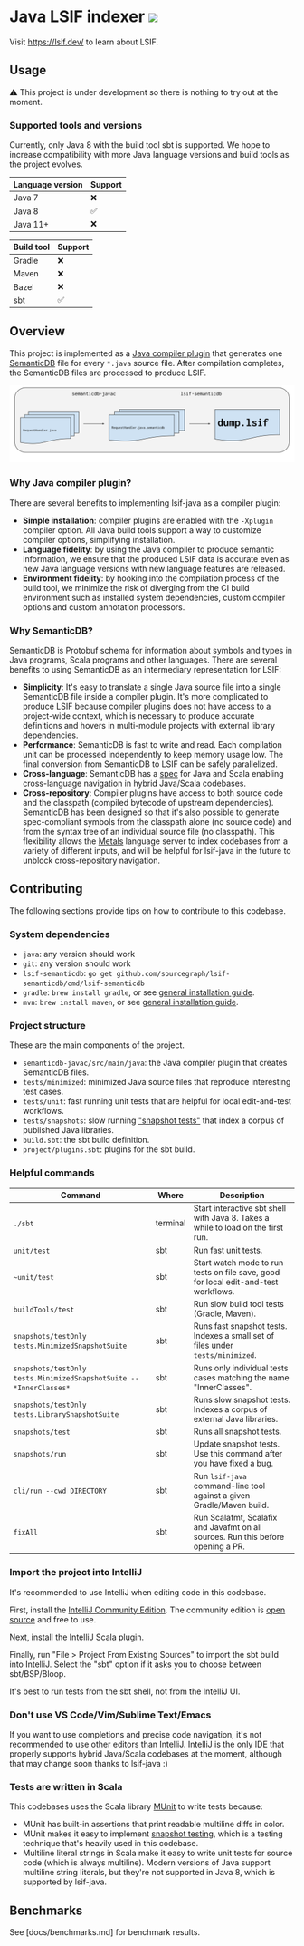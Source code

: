 # Java LSIF indexer ![](https://img.shields.io/badge/status-development-yellow?style=flat)

Visit https://lsif.dev/ to learn about LSIF.

## Usage

⚠️ This project is under development so there is nothing to try out at the
moment.

### Supported tools and versions

Currently, only Java 8 with the build tool sbt is supported. We hope to increase
compatibility with more Java language versions and build tools as the project
evolves.

| Language version | Support |
| ---------------- | ------- |
| Java 7           | ❌      |
| Java 8           | ✅      |
| Java 11+         | ❌      |

| Build tool | Support |
| ---------- | ------- |
| Gradle     | ❌      |
| Maven      | ❌      |
| Bazel      | ❌      |
| sbt        | ✅      |

## Overview

This project is implemented as a
[Java compiler plugin](https://docs.oracle.com/en/java/javase/11/docs/api/jdk.compiler/com/sun/source/util/Plugin.html)
that generates one
[SemanticDB](https://scalameta.org/docs/semanticdb/specification.html) file for
every `*.java` source file. After compilation completes, the SemanticDB files
are processed to produce LSIF.

![A three stage pipeline that starts with a list of Java sources, creates a list of SemanticDB files that then become a single LSIF index.](docs/img/semanticdb-javac-pipeline.svg)

### Why Java compiler plugin?

There are several benefits to implementing lsif-java as a compiler plugin:

- **Simple installation**: compiler plugins are enabled with the `-Xplugin`
  compiler option. All Java build tools support a way to customize compiler
  options, simplifying installation.
- **Language fidelity**: by using the Java compiler to produce semantic
  information, we ensure that the produced LSIF data is accurate even as new
  Java language versions with new language features are released.
- **Environment fidelity**: by hooking into the compilation process of the build
  tool, we minimize the risk of diverging from the CI build environment such as
  installed system dependencies, custom compiler options and custom annotation
  processors.

### Why SemanticDB?

SemanticDB is Protobuf schema for information about symbols and types in Java
programs, Scala programs and other languages. There are several benefits to
using SemanticDB as an intermediary representation for LSIF:

- **Simplicity**: It's easy to translate a single Java source file into a single
  SemanticDB file inside a compiler plugin. It's more complicated to produce
  LSIF because compiler plugins does not have access to a project-wide context,
  which is necessary to produce accurate definitions and hovers in multi-module
  projects with external library dependencies.
- **Performance**: SemanticDB is fast to write and read. Each compilation unit
  can be processed independently to keep memory usage low. The final conversion
  from SemanticDB to LSIF can be safely parallelized.
- **Cross-language**: SemanticDB has a
  [spec](https://scalameta.org/docs/semanticdb/specification.html) for Java and
  Scala enabling cross-language navigation in hybrid Java/Scala codebases.
- **Cross-repository**: Compiler plugins have access to both source code and the
  classpath (compiled bytecode of upstream dependencies). SemanticDB has been
  designed so that it's also possible to generate spec-compliant symbols from
  the classpath alone (no source code) and from the syntax tree of an individual
  source file (no classpath). This flexibility allows the
  [Metals](https://scalameta.org/metals/) language server to index codebases
  from a variety of different inputs, and will be helpful for lsif-java in the
  future to unblock cross-repository navigation.

## Contributing

The following sections provide tips on how to contribute to this codebase.

### System dependencies

- `java`: any version should work
- `git`: any version should work
- `lsif-semanticdb`:
  `go get github.com/sourcegraph/lsif-semanticdb/cmd/lsif-semanticdb`
- `gradle`: `brew install gradle`, or see
  [general installation guide](https://gradle.org/install/).
- `mvn`: `brew install maven`, or see
  [general installation guide](https://www.baeldung.com/install-maven-on-windows-linux-mac).

### Project structure

These are the main components of the project.

- `semanticdb-javac/src/main/java`: the Java compiler plugin that creates
  SemanticDB files.
- `tests/minimized`: minimized Java source files that reproduce interesting test
  cases.
- `tests/unit`: fast running unit tests that are helpful for local edit-and-test
  workflows.
- `tests/snapshots`: slow running
  ["snapshot tests"](https://jestjs.io/docs/en/snapshot-testing) that index a
  corpus of published Java libraries.
- `build.sbt`: the sbt build definition.
- `project/plugins.sbt`: plugins for the sbt build.

### Helpful commands

| Command                                                             | Where    | Description                                                                         |
| ------------------------------------------------------------------- | -------- | ----------------------------------------------------------------------------------- |
| `./sbt`                                                             | terminal | Start interactive sbt shell with Java 8. Takes a while to load on the first run.    |
| `unit/test`                                                         | sbt      | Run fast unit tests.                                                                |
| `~unit/test`                                                        | sbt      | Start watch mode to run tests on file save, good for local edit-and-test workflows. |
| `buildTools/test`                                                   | sbt      | Run slow build tool tests (Gradle, Maven).                                          |
| `snapshots/testOnly tests.MinimizedSnapshotSuite`                   | sbt      | Runs fast snapshot tests. Indexes a small set of files under `tests/minimized`.     |
| `snapshots/testOnly tests.MinimizedSnapshotSuite -- *InnerClasses*` | sbt      | Runs only individual tests cases matching the name "InnerClasses".                  |
| `snapshots/testOnly tests.LibrarySnapshotSuite`                     | sbt      | Runs slow snapshot tests. Indexes a corpus of external Java libraries.              |
| `snapshots/test`                                                    | sbt      | Runs all snapshot tests.                                                            |
| `snapshots/run`                                                     | sbt      | Update snapshot tests. Use this command after you have fixed a bug.                 |
| `cli/run --cwd DIRECTORY`                                           | sbt      | Run `lsif-java` command-line tool against a given Gradle/Maven build.               |
| `fixAll`                                                            | sbt      | Run Scalafmt, Scalafix and Javafmt on all sources. Run this before opening a PR.    |

### Import the project into IntelliJ

It's recommended to use IntelliJ when editing code in this codebase.

First, install the
[IntelliJ Community Edition](https://www.jetbrains.com/idea/download/). The
community edition is
[open source](https://github.com/JetBrains/intellij-community) and free to use.

Next, install the IntelliJ Scala plugin.

Finally, run "File > Project From Existing Sources" to import the sbt build into
IntelliJ. Select the "sbt" option if it asks you to choose between
sbt/BSP/Bloop.

It's best to run tests from the sbt shell, not from the IntelliJ UI.

### Don't use VS Code/Vim/Sublime Text/Emacs

If you want to use completions and precise code navigation, it's not recommended
to use other editors than IntelliJ. IntelliJ is the only IDE that properly
supports hybrid Java/Scala codebases at the moment, although that may change
soon thanks to lsif-java :)

### Tests are written in Scala

This codebases uses the Scala library [MUnit](https://scalameta.org/munit/) to
write tests because:

- MUnit has built-in assertions that print readable multiline diffs in color.
- MUnit makes it easy to implement
  [snapshot testing](https://jestjs.io/docs/en/snapshot-testing), which is a
  testing technique that's heavily used in this codebase.
- Multiline literal strings in Scala make it easy to write unit tests for source
  code (which is always multiline). Modern versions of Java support multiline
  string literals, but they're not supported in Java 8, which is supported by
  lsif-java.

## Benchmarks

See [docs/benchmarks.md] for benchmark results.
